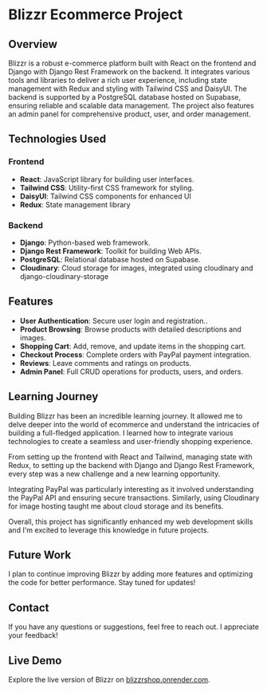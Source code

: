 # Blizzr Ecommerce Project

## Overview

Blizzr is a robust e-commerce platform built with React on the frontend and Django with Django Rest Framework on the backend. It integrates various tools and libraries to deliver a rich user experience, including state management with Redux and styling with Tailwind CSS and DaisyUI. The backend is supported by a PostgreSQL database hosted on Supabase, ensuring reliable and scalable data management. The project also features an admin panel for comprehensive product, user, and order management.

## Technologies Used

### Frontend

- **React**: JavaScript library for building user interfaces.
- **Tailwind CSS**: Utility-first CSS framework for styling.
- **DaisyUI**: Tailwind CSS components for enhanced UI
- **Redux**: State management library

### Backend

- **Django**: Python-based web framework.
- **Django Rest Framework**: Toolkit for building Web APIs.
- **PostgreSQL**: Relational database hosted on Supabase.
- **Cloudinary**: Cloud storage for images, integrated using cloudinary and django-cloudinary-storage

## Features

- **User Authentication**: Secure user login and registration..
- **Product Browsing**: Browse products with detailed descriptions and images.
- **Shopping Cart**:  Add, remove, and update items in the shopping cart.
- **Checkout Process**:  Complete orders with PayPal payment integration.
- **Reviews**:  Leave comments and ratings on products.
- **Admin Panel**: Full CRUD operations for products, users, and orders.

## Learning Journey

Building Blizzr has been an incredible learning journey. It allowed me to delve deeper into the world of ecommerce and understand the intricacies of building a full-fledged application. I learned how to integrate various technologies to create a seamless and user-friendly shopping experience.

From setting up the frontend with React and Tailwind, managing state with Redux, to setting up the backend with Django and Django Rest Framework, every step was a new challenge and a new learning opportunity.

Integrating PayPal was particularly interesting as it involved understanding the PayPal API and ensuring secure transactions. Similarly, using Cloudinary for image hosting taught me about cloud storage and its benefits.

Overall, this project has significantly enhanced my web development skills and I'm excited to leverage this knowledge in future projects.

## Future Work

I plan to continue improving Blizzr by adding more features and optimizing the code for better performance. Stay tuned for updates!

## Contact

If you have any questions or suggestions, feel free to reach out. I appreciate your feedback!

## **Live Demo**

Explore the live version of Blizzr on [blizzrshop.onrender.com](https://blizzrshop.onrender.com/).
